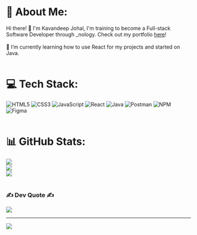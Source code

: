 # 💫 About Me:
Hi there! 👋 I'm Kavandeep Johal, I'm training to become a Full-stack Software Developer through _nology. Check out my portfolio [here](https://kav97.github.io/Kavandeep-Portfolio/)! <br/><br/>
🔭 I’m currently learning how to use React for my projects and started on Java.<br/><br/>

# 💻 Tech Stack:
![HTML5](https://img.shields.io/badge/html5-%23E34F26.svg?style=for-the-badge&logo=html5&logoColor=white) 
![CSS3](https://img.shields.io/badge/css3-%231572B6.svg?style=for-the-badge&logo=css3&logoColor=white)
![JavaScript](https://img.shields.io/badge/javascript-%23323330.svg?style=for-the-badge&logo=javascript&logoColor=%23F7DF1E)
![React](https://img.shields.io/badge/react-%2320232a.svg?style=for-the-badge&logo=react&logoColor=%2361DAFB) 
![Java](https://img.shields.io/badge/java-%23ED8B00.svg?style=for-the-badge&logo=java&logoColor=white) 
![Postman](https://img.shields.io/badge/Postman-FF6C37?style=for-the-badge&logo=postman&logoColor=white) 
![NPM](https://img.shields.io/badge/NPM-%23000000.svg?style=for-the-badge&logo=npm&logoColor=white)
![Figma](https://img.shields.io/badge/figma-%23F24E1E.svg?style=for-the-badge&logo=figma&logoColor=white) 
<br/><br/>

# 📊 GitHub Stats:
![](https://github-readme-stats.vercel.app/api?username=kav97&theme=radical&hide_border=true&include_all_commits=false&count_private=false)<br/>
![](https://github-readme-streak-stats.herokuapp.com/?user=kav97&theme=radical&hide_border=true)<br/>
![](https://github-readme-stats.vercel.app/api/top-langs/?username=kav97&theme=radical&hide_border=true&include_all_commits=false&count_private=false&layout=compact)<br/><br/>

### ✍️ Dev Quote ✍️
![](https://quotes-github-readme.vercel.app/api?type=horizontal&theme=radical)

---
[![](https://visitcount.itsvg.in/api?id=kav97&icon=0&color=0)](https://visitcount.itsvg.in)
